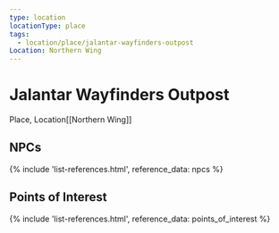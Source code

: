 ```yaml
---
type: location
locationType: place
tags:
  - location/place/jalantar-wayfinders-outpost
Location: Northern Wing
---
```


# Jalantar Wayfinders Outpost
Place, <span class="dataview inline-field"><span class="inline-field-key">Location</span><span class="inline-field-value">[[Northern Wing]]</span></span>


## NPCs
{% include 'list-references.html', reference_data: npcs %}

## Points of Interest
{% include 'list-references.html', reference_data: points_of_interest %}
